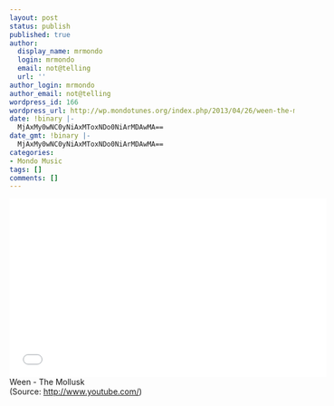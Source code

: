 ```yaml
---
layout: post
status: publish
published: true
author:
  display_name: mrmondo
  login: mrmondo
  email: not@telling
  url: ''
author_login: mrmondo
author_email: not@telling
wordpress_id: 166
wordpress_url: http://wp.mondotunes.org/index.php/2013/04/26/ween-the-mollusk/
date: !binary |-
  MjAxMy0wNC0yNiAxMToxNDo0NiArMDAwMA==
date_gmt: !binary |-
  MjAxMy0wNC0yNiAxMToxNDo0NiArMDAwMA==
categories:
- Mondo Music
tags: []
comments: []
---
```

<iframe width="560" height="315" src="//www.youtube.com/embed/kCO1J-xmPGE" frameborder="0"> </iframe>
Ween - The Mollusk
<div class="attribution">(<span>Source:</span> <a href="http://www.youtube.com/">http://www.youtube.com/</a>)</div>
